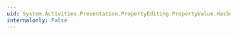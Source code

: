 ```yaml
---
uid: System.Activities.Presentation.PropertyEditing.PropertyValue.HasSubProperties
internalonly: False
---
```

